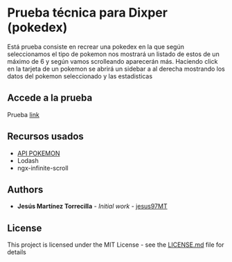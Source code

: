 # Prueba técnica para Dixper (pokedex)

Está prueba consiste en recrear una pokedex en la que según seleccionamos el tipo de pokemon nos mostrará un listado de estos de un máximo de 6 y según vamos scrolleando aparecerán más. Haciendo click en la tarjeta de un pokemon se abrirá un sidebar a al derecha mostrando los datos del pokemon seleccionado y las estadisticas

## Accede a la prueba

Prueba [link](https://jesus97mt.github.io/prueba-tecnica-dixper/)

## Recursos usados

* [API POKEMON](https://pokeapi.co/api/v2/type)
* Lodash
* ngx-infinite-scroll

## Authors

* **Jesús Martínez Torrecilla** - *Initial work* - [jesus97MT](https://github.com/jesus97MT)

## License

This project is licensed under the MIT License - see the [LICENSE.md](LICENSE.md) file for details
